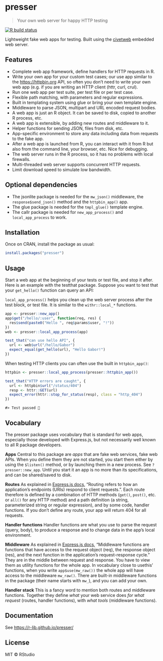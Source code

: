 
<!-- README.md is generated from README.Rmd. Please edit that file -->

# presser

> Your own web server for happy HTTP testing

<!-- badges: start -->

[![R build
status](https://github.com/gaborcsardi/pressr/workflows/R-CMD-check/badge.svg)](https://github.com/gaborcsardi/pressr/actions)

<!-- badges: end -->

Lightweight fake web apps for testing. Built using the
[civetweb](https://github.com/civetweb/civetweb) embedded web server.

## Features

  - Complete web app framework, define handlers for HTTP requests in R.
  - Write your own app for your custom test cases; our use app similar
    to the <https://httpbin.org> API, so often you don’t need to write
    your own web app (e.g. if you are writing an HTTP client (httr,
    curl, crul).
  - Run one web app per test suite, per test file or per test case.
  - Flexible path matching, with parameters and regular expressions.
  - Built in templating system using glue or bring your own template
    engine.
  - Middleware to parse JSON, multipart and URL encoded request bodies.
  - A web app is just an R object. It can be saved to disk, copied to
    another R process, etc.
  - A web app is extensible, by adding new routes and middleware to it.
  - Helper functions for sending JSON, files from disk, etc.
  - App-specific environment to store any data including data from
    requests to the fake app.
  - After a web app is launched from R, you can interact with it from R
    but also from the command line, your browser, etc. Nice for
    debugging.
  - The web server runs in the R process, so it has no problems with
    local firewalls.
  - Multi-threaded web server supports concurrent HTTP requests.
  - Limit download speed to simulate low bandwidth.

## Optional dependencies

  - The jsonlite package is needed for the `mw_json()` middleware, the
    `response$send_json()` method and the `httpbin_app()` app.
  - The glue package is needed for the `tmpl_glue()` template engine.
  - The callr package is needed for `new_app_process()` and
    `local_app_process` to work.

## Installation

Once on CRAN, install the package as usual:

``` r
install.packages("presser")
```

## Usage

Start a web app at the beginning of your tests or test file, and stop it
after. Here is an example with the testthat package. Suppose you want to
test that your `get_hello()` function can query an API:

`local_app_process()` helps you clean up the web server process after
the test block, or test file. It is similar to the `withr::local_*`
functions.

``` r
app <- presser::new_app()
app$get("/hello/:user", function(req, res) {
  res$send(paste0("Hello ", req$params$user, "!"))
})
web <- presser::local_app_process(app)

test_that("can use hello API", {
  url <- web$url("/hello/Gabor")
  expect_equal(get_hello(url), "Hello Gabor!")
})
```

When testing HTTP clients you can often use the built in
`httpbin_app()`:

``` r
httpbin <- presser::local_app_process(presser::httpbin_app())
```

``` r
test_that("HTTP errors are caught", {
  url <- httpbin$url("/status/404")
  resp <- httr::GET(url)
  expect_error(httr::stop_for_status(resp), class = "http_404")
})
```

    #> Test passed 🥇

## Vocabulary

The presser package uses vocabulary that is standard for web apps,
especially those developed with Express.js, but not necessarily well
known to all R package developers.

**Apps** Central to this package are *apps* that are fake web services,
fake web APIs. When you define them they are not started, you start them
either by using the `$listen()` method, or by launching them in a new
process. See `?presser::new_app`. Until you start it an app is no more
than its specifications, and can be shared/saved to disk.

**Routes** As explained in [Express.js
docs](https://expressjs.com/en/guide/routing.html), “Routing refers to
how an application’s endpoints (URIs) respond to client requests.”. Each
route therefore is defined by a combination of HTTP methods (`get()`,
`post()`, etc. or `all()` for any HTTP method) and a path definition (a
string, parameterized string or regular expression), and by some code,
handler functions. If you don’t define any route, your app will return
404 for all requests.

**Handler functions** Handler functions are what you use to parse the
request (query, body), to produce a response and to change data in the
app’s local environment.

**Middleware** As explained in [Express.js
docs](https://expressjs.com/en/guide/writing-middleware.html),
“Middleware functions are functions that have access to the request
object (req), the response object (res), and the next function in the
application’s request-response cycle.” They are in the middle between
request and response. You have to view them as utility functions for the
whole app. In vocabulary close to usethis’ functions, when you write
`app$use(mw_raw())` the whole app will have access to the middleware
`mw_raw()`. There are built-in middleware functions in the package
(their name starts with `mw_`), and you can add your own.

**Handler stack** This is a fancy word to mention both routes and
middleware functions. Together they define *what* your web service does
*for what request* (routes, handler functions), with *what tools*
(middleware functions).

## Documentation

See <https://r-lib.github.io/presser/>

## License

MIT © RStudio
